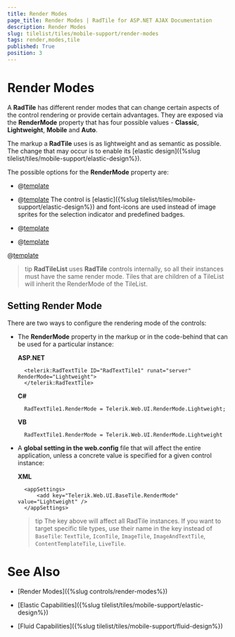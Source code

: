 ```yaml
---
title: Render Modes
page_title: Render Modes | RadTile for ASP.NET AJAX Documentation
description: Render Modes
slug: tilelist/tiles/mobile-support/render-modes
tags: render,modes,tile
published: True
position: 3
---
```


# Render Modes

A **RadTile** has different render modes that can change certain aspects of the control rendering or provide certain advantages. They are exposed via the **RenderMode** property that has four possible values - **Classic**, **Lightweight**, **Mobile** and **Auto**.

The markup a **RadTile** uses is as lightweight and as semantic as possible. The change that may occur is to enable its [elastic design]({%slug tilelist/tiles/mobile-support/elastic-design%}).

The possible options for the **RenderMode** property are:

* @[template](/_templates/common/render-mode.md#classic-desc)

* @[template](/_templates/common/render-mode.md#lightweight-desc) The control is [elastic]({%slug tilelist/tiles/mobile-support/elastic-design%}) and font-icons are used instead of image sprites for the selection indicator and predefined badges.

* @[template](/_templates/common/render-mode.md#mobile-desc)

* @[template](/_templates/common/render-mode.md#auto-desc)

@[template](/_templates/common/render-mode.md#do-not-mix-modes-all "control: RadTile")

>tip **RadTileList** uses **RadTile** controls internally, so all their instances must have the same render mode. Tiles that are children of a TileList will inherit the RenderMode of the TileList.


## Setting Render Mode

There are two ways to configure the rendering mode of the controls:

* The **RenderMode** property in the markup or in the code-behind that can be used for a particular instance:

	__ASP.NET__

		<telerik:RadTextTile ID="RadTextTile1" runat="server" RenderMode="Lightweight">
		</telerik:RadTextTile>


	__C#__

		RadTextTile1.RenderMode = Telerik.Web.UI.RenderMode.Lightweight;

	__VB__

		RadTextTile1.RenderMode = Telerik.Web.UI.RenderMode.Lightweight



* A **global setting in the web.config** file that will affect the entire application, unless a concrete value is specified for a given control instance:

	__XML__

		<appSettings>
			<add key="Telerik.Web.UI.BaseTile.RenderMode" value="Lightweight" />
		</appSettings>

	>tip The key above will affect all RadTile instances. If you want to target specific tile types, use their name in the key instead of `BaseTile`: `TextTile`, `IconTile`, `ImageTile`, `ImageAndTextTile`, `ContentTemplateTile`, `LiveTile`.




# See Also

* [Render Modes]({%slug controls/render-modes%})

* [Elastic Capabilities]({%slug tilelist/tiles/mobile-support/elastic-design%})

* [Fluid Capabilities]({%slug tilelist/tiles/mobile-support/fluid-design%})
